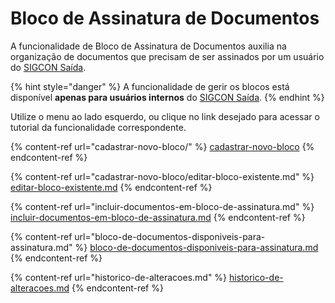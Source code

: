 # Bloco de Assinatura de Documentos

&#x20;A funcionalidade de Bloco de Assinatura de Documentos auxilia na organização de documentos que precisam de ser assinados por um usuário do [SIGCON Saída](https://sigconsaida.mg.gov.br/).

{% hint style="danger" %}
A funcionalidade de gerir os blocos está disponível **apenas para usuários internos** do [SIGCON Saída](https://sigconsaida.mg.gov.br/).
{% endhint %}

Utilize o menu ao lado esquerdo, ou clique no link desejado para acessar o tutorial da funcionalidade correspondente.

{% content-ref url="cadastrar-novo-bloco/" %}
[cadastrar-novo-bloco](cadastrar-novo-bloco/)
{% endcontent-ref %}

{% content-ref url="cadastrar-novo-bloco/editar-bloco-existente.md" %}
[editar-bloco-existente.md](cadastrar-novo-bloco/editar-bloco-existente.md)
{% endcontent-ref %}

{% content-ref url="incluir-documentos-em-bloco-de-assinatura.md" %}
[incluir-documentos-em-bloco-de-assinatura.md](incluir-documentos-em-bloco-de-assinatura.md)
{% endcontent-ref %}

{% content-ref url="bloco-de-documentos-disponiveis-para-assinatura.md" %}
[bloco-de-documentos-disponiveis-para-assinatura.md](bloco-de-documentos-disponiveis-para-assinatura.md)
{% endcontent-ref %}

{% content-ref url="historico-de-alteracoes.md" %}
[historico-de-alteracoes.md](historico-de-alteracoes.md)
{% endcontent-ref %}
